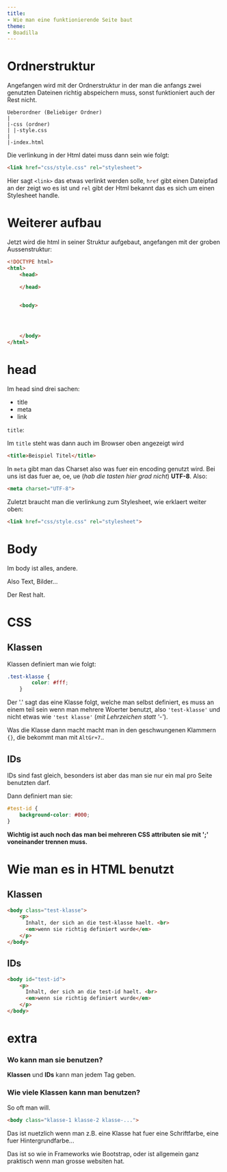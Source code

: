```yaml
---
title:
- Wie man eine funktionierende Seite baut
theme:
- Boadilla
---
```


# Ordnerstruktur
Angefangen wird mit der Ordnerstruktur in der man die anfangs zwei genutzten
Dateinen richtig abspeichern muss, sonst funktioniert auch der Rest nicht.

```
Ueberordner (Beliebiger Ordner)
|
|-css (ordner)
| |-style.css
|
|-index.html
```

Die verlinkung in der Html datei muss dann sein wie folgt:
```Html
<link href="css/style.css" rel="stylesheet">
```
Hier sagt `<link>` das etwas verlinkt werden solle, `href` gibt einen Dateipfad
an der zeigt wo es ist und `rel` gibt der Html bekannt das es sich um einen Stylesheet handle.

# Weiterer aufbau
Jetzt wird die html in seiner Struktur aufgebaut, angefangen mit der groben Aussenstruktur:
```HTML
<!DOCTYPE html>
<html>
    <head>

    </head>

    
    <body>




    </body>
</html>
```

# head
Im head sind drei sachen:

- title
- meta
- link

`title`:

Im `title` steht was dann auch im Browser oben angezeigt wird 
```HTML
<title>Beispiel Titel</title>
```

In `meta` gibt man das Charset also was fuer ein encoding genutzt wird. Bei uns ist das fuer
ae, oe, ue (*hab die tasten hier grad nicht*) **UTF-8**. Also:
```HTML
<meta charset="UTF-8">
```
Zuletzt braucht man die verlinkung zum Stylesheet, wie erklaert weiter oben:

```Html
<link href="css/style.css" rel="stylesheet">
```

# Body
Im body ist alles, andere.

Also Text, Bilder...

Der Rest halt.

# CSS
## Klassen
Klassen definiert man wie folgt:
```CSS
.test-klasse {
        color: #fff;
    }
```

Der '.' sagt das eine Klasse folgt, welche man selbst definiert, es muss an
einem teil sein wenn man mehrere Woerter benutzt, also `'test-klasse'` und nicht
etwas wie `'test klasse'` (*mit Lehrzeichen statt '-'*).

Was die Klasse dann macht macht man in den geschwungenen Klammern `{}`, die
bekommt man mit `AltGr+7`..

## IDs
IDs sind fast gleich, besonders ist aber das man sie nur ein mal pro Seite benutzten darf.

Dann definiert man sie:
```CSS
#test-id {
    background-color: #000;
}
```

**Wichtig ist auch noch das man bei mehreren CSS attributen sie mit ';' voneinander trennen muss.**  

# Wie man es in HTML benutzt
## Klassen
```HTML
<body class="test-klasse">
    <p>
      Inhalt, der sich an die test-klasse haelt. <br>
      <em>wenn sie richtig definiert wurde</em> 
    </p>
</body>
```



## IDs
```HTML
<body id="test-id">
    <p>
      Inhalt, der sich an die test-id haelt. <br>
      <em>wenn sie richtig definiert wurde</em> 
    </p>
</body>
```

# extra
### Wo kann man sie benutzen?
**Klassen** und **IDs** kann man jedem Tag geben.

### Wie viele Klassen kann man benutzen?
So oft man will.
```HTML
<body class="klasse-1 klasse-2 klasse-...">
```
Das ist nuetzlich wenn man z.B. eine Klasse hat fuer eine Schriftfarbe, eine
fuer Hintergrundfarbe...

Das ist so wie in Frameworks wie Bootstrap, oder ist allgemein ganz praktisch
wenn man grosse websiten hat.





